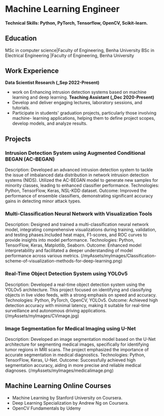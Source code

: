 # Machine Learning Engineer
#### Technical Skills: Python, PyTorch, Tensorflow, OpenCV, Scikit-learn.

## Education
MSc in computer science|Faculty of Engineering, Benha University
BSc in Electrical Engineering |Faculty of Engineering, Benha University
## Work Experience
**Data Scientist Research (_Sep 2022-Present)**
- work on Enhancing intrusion detection systems based on machine learning and deep learning.
**Teaching Assistant (_Dec 2020-Present)**
- Develop and deliver engaging lectures, laboratory sessions, and tutorials.
- Participate in students' graduation projects, particularly those involving machine-
  learning applications, helping them to define project scopes, develop models, and analyze results.
## Projects

### Intrusion Detection System using Augmented Conditional BEGAN (AC-BEGAN)
Description: Developed an advanced intrusion detection system to tackle the issue of imbalanced data distribution in network intrusion detection systems (NIDS). Utilized the AC-BEGAN model to generate new samples for minority classes, leading to enhanced classifier performance.
Technologies: Python, TensorFlow, Keras, NSL-KDD dataset.
Outcome: Improved the performance of ensemble classifiers, demonstrating significant accuracy gains in detecting minor attack types.

### Multi-Classification Neural Network with Visualization Tools
Description: Designed and trained a multi-classification neural network model, integrating comprehensive visualizations during training, validation, and testing phases.Included heat maps, F1-scores, and ROC curves to provide insights into model performance.
Technologies: Python, TensorFlow, Keras, Matplotlib, Seaborn.
Outcome: Enhanced model interpretability and facilitated a deeper understanding of model performance across various metrics.
(/myAssets/myImages/Classification-scheme-of-visualization-methods-for-deep-learning.png)

###  Real-Time Object Detection System using YOLOv5
Description: Developed a real-time object detection system using the YOLOv5 architecture. This project focused on identifying and classifying objects in live video feeds, with a strong emphasis on speed and accuracy.
Technologies: Python, PyTorch, OpenCV, YOLOv5.
Outcome: Achieved high detection accuracy with minimal latency, making it suitable for real-time surveillance and autonomous driving applications.
(/myAssets/myImages/CVimage.jpg)

### Image Segmentation for Medical Imaging using U-Net
Description: Developed an image segmentation model based on the U-Net architecture for segmenting medical images, specifically for identifying tumor regions in MRI scans. The project emphasized the importance of accurate segmentation in medical diagnostics.
Technologies: Python, TensorFlow, Keras, U-Net.
Outcome: Successfully achieved high segmentation accuracy, aiding in more precise and reliable medical diagnoses.
(/myAssets/myImages/medicalimage.png)

## Machine Learning Online Courses
- Machine Learning by Stanford University on Coursera.
- Deep Learning Specialization by Andrew Ng on Coursera.
- OpenCV Fundamentals by Udemy

  

